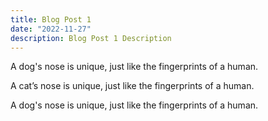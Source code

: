 ```yaml
---
title: Blog Post 1
date: "2022-11-27"
description: Blog Post 1 Description
---
```

A dog's nose is unique, just like the fingerprints of a human.

A cat’s nose is unique, just like the fingerprints of a human.

A dog's nose is unique, just like the fingerprints of a human.